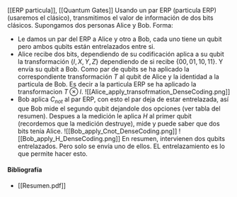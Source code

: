[[ERP particula]], [[Quantum Gates]]
Usando un par ERP (particula ERP) (usaremos el clásico), transmitimos el valor de información de dos bits clásicos. Supongamos dos personas Alice y Bob.
Forma:
- Le damos un par del ERP a Alice y otro a Bob, cada uno tiene un qubit pero ambos qubits están entrelazados entre si.
- Alice recibe dos bits, dependiendo de su codificación aplica a su qubit la transformación $\{I,X,Y,Z\}$ dependiendo de si recibe $\{00,01,10,11\}$. Y envía su qubit a Bob. Como par de qubits se ha aplicado la correspondiente transformación $T$ al qubit de Alice y la identidad a la particula de Bob. Es decir a la particula ERP se ha aplicado la transformacion $T \otimes I$.
	![[Alice_apply_transofrmation_DenseCoding.png]]
- Bob aplica $C_{not}$ al par ERP, con esto el par deja de estar entrelazada, así que Bob mide el segundo qubit dejandole dos opciones (ver tabla del resumen). Despues a la medición le aplica $H$ al primer qubit (recordemos que la medición destruye), mide y puede saber que dos bits tenía Alice.
![[Bob_apply_Cnot_DenseCoding.png]]
![[Bob_apply_H_DenseCoding.png]]
En resumen, intervienen dos qubits entrelazados. Pero solo se envía uno de ellos.
EL entrelazamiento es lo que permite hacer esto.

#### Bibliografía
- [[Resumen.pdf]]